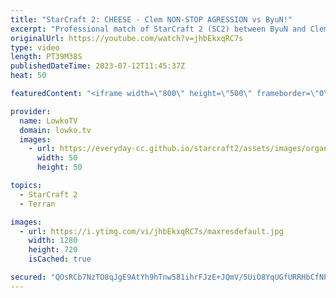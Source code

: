 ```yaml
---
title: "StarCraft 2: CHEESE - Clem NON-STOP AGRESSION vs ByuN!"
excerpt: "Professional match of StarCraft 2 (SC2) between ByuN and Clem. This Terran vs Terran is the finals of the ESL Open Cup 183. An amazing series where Clem won't stop cheesing ByuN. Support my work: https://patreon.com/lowkotv Lowko Merch: https://lowko.shop  My YouTube channels: https://youtube.com/lowkotv"
originalUrl: https://youtube.com/watch?v=jhbEkxqRC7s
type: video
length: PT39M38S
publishedDateTime: 2023-07-12T11:45:37Z
heat: 50

featuredContent: "<iframe width=\"800\" height=\"500\" frameborder=\"0\" src=\"https://www.youtube.com/embed/jhbEkxqRC7s\" allow=\"accelerometer; autoplay; encrypted-media; gyroscope; picture-in-picture\" allowfullscreen></iframe>"

provider:
  name: LowkoTV
  domain: lowko.tv
  images:
    - url: https://everyday-cc.github.io/starcraft2/assets/images/organizations/lowko.tv-50x50.jpg
      width: 50
      height: 50

topics:
  - StarCraft 2
  - Terran

images:
  - url: https://i.ytimg.com/vi/jhbEkxqRC7s/maxresdefault.jpg
    width: 1280
    height: 720
    isCached: true

secured: "QOsRCb7NzTO8qJgE9AtYh9hTnw581ihrFJzE+JQmV/5UiO8YqUGfURRHbCfNPFMEeaIhdsTmeefhUp2pyNGsY7qNAGBeIPFOgLQ4860cK+m1XWmXFVeCJLHAr/OvjbBsYqQJJ7/D83QPDRw1ZMg/k/gJpDREsGNIB+aebWlfnpWVqkD07Gx2baj/582/VQ82m5uebEDBhxYvdO/CyvW2Bz+WdWoVEnqqtlct1WEKi8BnDdDCFVUEOKmu9VcJosm8HD647t32kRAAf83pXCbv1h/5XNaaE0tR/Ji/t8xWokKLj6JDjfqXy6xj+MEo6ol7o4/Ysqz3VYvJaam8V8pAiRIIcFA4ZyEcS2Fm0R4/pSM7c6lt3mFoBLOruvFjFdiyqWuwmOkOWD6AhOtTR+mj9WWaqibMjPwSOvVUeC3B8Ag=;ZR55nMFxs0j9qe17Yr44rg=="
---
```



